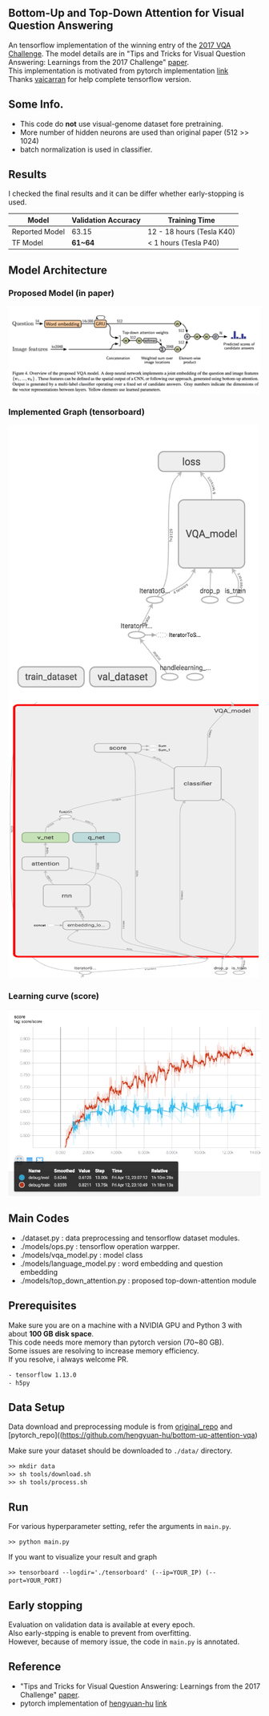 ## Bottom-Up and Top-Down Attention for Visual Question Answering

An tensorflow implementation of the winning entry of the [2017 VQA Challenge](http://www.visualqa.org/challenge.html).
The model details are in "Tips and Tricks for Visual
Question Answering: Learnings from the 2017 Challenge"
[paper](https://arxiv.org/abs/1708.02711).  
This implementation is motivated from pytorch implementation [link](https://github.com/hengyuan-hu/bottom-up-attention-vqa)  
Thanks [vaicarran](https://github.com/vaicarran) for help complete tensorflow version.

## Some Info.
- This code do **not** use visual-genome dataset fore pretraining.
- More number of hidden neurons are used than original paper (512 >> 1024)  
- batch normalization is used in classifier.


## Results
I checked the final results and it can be differ whether early-stopping is used.  

| Model | Validation Accuracy | Training Time
| --- | --- | -- |
| Reported Model | 63.15 | 12 - 18 hours (Tesla K40) |
| TF Model | **61~64** | < 1 hours (Tesla P40) |

## Model Architecture
### Proposed Model (in paper)
![proposed_model](./assets/model_arch.png)

### Implemented Graph (tensorboard) 
<img src=./assets/model1.png width="500" height="550">
<img src=./assets/model2.png width="500" height="550">

### Learning curve (score)
![lr_curve](./assets/learning_curve.png)


## Main Codes
* ./dataset.py : data preprocessing and tensorflow dataset modules.
* ./models/ops.py : tensorflow operation warpper.
* ./models/vqa_model.py : model class
* ./models/language_model.py : word embedding and question embedding
* ./models/top_down_attention.py : proposed top-down-attention module

## Prerequisites
Make sure you are on a machine with a NVIDIA GPU and Python 3 with about **100 GB disk space**.  
This code needs more memory than pytorch version (70~80 GB).  
Some issues are resolving to increase memory efficiency.  
If you resolve, i always welcome PR.  
```
- tensorflow 1.13.0
- h5py
```

## Data Setup
Data download and preprocessing module is from [original_repo](https://github.com/peteanderson80/bottom-up-attention) and [pytorch_repo]((https://github.com/hengyuan-hu/bottom-up-attention-vqa)

Make sure your dataset should be downloaded to `./data/` directory.
```
>> mkdir data
>> sh tools/download.sh
>> sh tools/process.sh
```

## Run
For various hyperparameter setting, refer the arguments in `main.py`.
```
>> python main.py
```

If you want to visualize your result and graph
```
>> tensorboard --logdir='./tensorboard' (--ip=YOUR_IP) (--port=YOUR_PORT)
```

## Early stopping
Evaluation on validation data is available at every epoch.   
Also early-stpping is enable to prevent from overfitting.  
However, because of memory issue, the code in `main.py` is annotated.

## Reference
- "Tips and Tricks for Visual
Question Answering: Learnings from the 2017 Challenge"
[paper](https://arxiv.org/abs/1708.02711).  
- pytorch implementation of [hengyuan-hu](https://github.com/hengyuan-hu) [link](https://github.com/hengyuan-hu/bottom-up-attention-vqa)  
